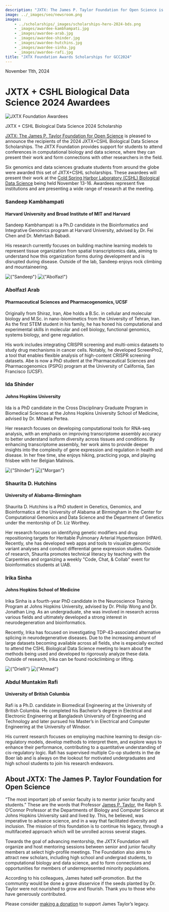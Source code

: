 ```yaml
---
description: "JXTX: The James P. Taylor Foundation for Open Science is pleased to announce the 2024 GCC scholarship recipients."
image: ../_images/seo/newsroom.png
images:
    - ../scholarships/_images/scholarships-hero-2024-bds.png
    - _images/awardee-kambhampati.jpg
    - _images/awardee-arab.jpg
    - _images/awardee-shinder.jpg
    - _images/awardee-hutchins.jpg
    - _images/awardee-sinha.jpg
    - _images/awardee-rafi.jpg
title: "JXTX Foundation Awards Scholarships for GCC2024"
---
```


<Date>November 11th, 2024</Date>

# JXTX + CSHL Biological Data Science 2024 Awardees

<Image alt="JXTX Foundation Awardees" image={props.images[0]}></Image>

<figcaption>JXTX + CSHL Biological Data Science 2024 Scholarship</figcaption>

[JXTX: The James P. Taylor Foundation for Open Science][1] is pleased to announce the recipients of the 2024 JXTX+CSHL Biological Data Science Scholarships. The JXTX Foundation provides support for students to attend conferences in computational biology and data science, where they can present their work and form connections with other researchers in the field.

Six genomics and data sciences graduate students from around the globe were awarded this set of JXTX+CSHL scholarships. These awardees will present their work at the [Cold Spring Harbor Laboratory (CSHL) Biological Data Science][2] being held November 13-16. Awardees represent five institutions and are presenting a wide range of research at the meeting.

<Awardees>
<GridUnus>

<Awardee>
<AwardeeContent>
<h3>Sandeep Kambhampati</h3>
<h4>Harvard University and Broad Institute of MIT and Harvard</h4>

<p>
Sandeep Kambhampati is a Ph.D candidate in the Bioinformatics and Integrative Genomics program at Harvard University, advised by Dr. Fei Chen and Dr. Mehrtash Babadi.
</p>
<p>
His research currently focuses on building machine learning models to represent tissue organization from spatial transcriptomics data, aiming to understand how this organization forms during development and is disrupted during disease. Outside of the lab, Sandeep enjoys rock climbing and mountaineering.
</p>

</AwardeeContent>
<Image alt={"Sandeep"} image={props.images[1]}></Image>
</Awardee>

<Awardee>
<Image alt={"Abolfazl"} image={props.images[2]}></Image>
<AwardeeContent>
<h3>Abolfazl Arab</h3>
<h4>Pharmaceutical Sciences and Pharmacogenomics, UCSF</h4>

<p>
Originally from Shiraz, Iran, Abe holds a B.Sc. in cellular and molecular biology and M.Sc. in nano-biomimetics from the University of Tehran, Iran. As the first STEM student in his family, he has honed his computational and experimental skills in molecular and cell biology, functional genomics, systems biology, and gene regulation.
</p>
<p>
His work includes integrating CRISPR screening and multi-omics datasets to study drug mechanisms in cancer cells. Notably, he developed ScreenPro2, a tool that enables flexible analysis of high-content CRISPR screening datasets. Abe is now a PhD student at the Pharmaceutical Sciences and Pharmacogenomics (PSPG) program at the University of California, San Francisco (UCSF).
</p>

</AwardeeContent>
</Awardee>

<Awardee>
<AwardeeContent>

<h3>Ida Shinder</h3>
<h4>Johns Hopkins University</h4>
<p>
Ida is a PhD candidate in the Cross Disciplinary Graduate Program in Biomedical Sciences at the Johns Hopkins University School of Medicine, advised by Dr. Mihaela Pertea.
</p>
<p>
Her research focuses on developing computational tools for RNA-seq analysis, with an emphasis on improving transcriptome assembly accuracy to better understand isoform diversity across tissues and conditions. By enhancing transcriptome assembly, her work aims to provide deeper insights into the complexity of gene expression and regulation in health and disease. In her free time, she enjoys hiking, practicing yoga, and playing frisbee with her Belgian Malinois.
</p>

</AwardeeContent>
<Image alt={"Shinder"} image={props.images[3]}></Image>
</Awardee>

<Awardee>
<Image alt={"Morgan"} image={props.images[4]}></Image>
<AwardeeContent>
<h3>Shaurita D. Hutchins</h3>
<h4>University of Alabama-Birmingham</h4>
<p>
Shaurita D. Hutchins is a PhD student in Genetics, Genomics, and Bioinformatics at the University of Alabama at Birmingham in the Center for Computational Genomics and Data Science and the Department of Genetics under the mentorship of Dr. Liz Worthey. 
</p><p>
Her research focuses on identifying genetic modifiers and drug repositioning targets for Heritable Pulmonary Arterial Hypertension (HPAH). Recently, she has developed web apps and tools to visualize genomic variant analyses and conduct differential gene expression studies. Outside of research, Shaurita promotes technical literacy by teaching with the Carpentries and organizing a weekly &quot;Code, Chat, &amp; Collab&quot; event for bioinformatics students at UAB.
</p>

</AwardeeContent>
</Awardee>

<Awardee>
<AwardeeContent>
<h3>Irika Sinha</h3>
<h4>Johns Hopkins School of Medicine</h4>

<p>
Irika Sinha is a fourth-year PhD candidate in the Neuroscience Training Program at Johns Hopkins University, advised by  Dr. Philip Wong and Dr. Jonathan Ling. As an undergraduate, she was involved in research across various fields and ultimately developed a strong interest in neurodegeneration and bioinformatics.
</p><p>Recently, Irika has focused on investigating TDP-43-associated alternative splicing in neurodegenerative diseases. Due to the increasing amount of large datasets becoming available across all fields, she is especially excited to attend the CSHL Biological Data Science meeting to learn about the methods being used and developed to rigorously analyze these data. Outside of research, Irika can be found rockclimbing or lifting.
</p>

</AwardeeContent>
<Image alt={"Drielli"} image={props.images[5]}></Image>
</Awardee>

<Awardee>
<Image alt={"Ahmad"} image={props.images[6]}></Image>
<AwardeeContent>
<h3>Abdul Muntakim Rafi</h3>
<h4>University of British Columbia</h4>

<p>Rafi is a Ph.D. candidate in Biomedical Engineering at the University of British Columbia. He completed his Bachelor’s degree in Electrical and Electronic Engineering at Bangladesh University of Engineering and Technology and later pursued his Master’s in Electrical and Computer Engineering at the University of Windsor.</p><p> His current research focuses on employing machine learning to design cis-regulatory models, develop methods to interpret them, and explore ways to enhance their performance, contributing to a quantitative understanding of cis-regulatory logic. Rafi has supervised multiple Co-op students in the de Boer lab and is always on the lookout for motivated undergraduates and high school students to join his research endeavors.</p>

</AwardeeContent>
</Awardee>

</GridUnus>
</Awardees>

## About JXTX: The James P. Taylor Foundation for Open Science

“The most important job of senior faculty is to mentor junior faculty and students.” These are the words that Professor [James P. Taylor][3], the Ralph S. O’Connor Professor at the Departments of Biology and Computer Science at Johns Hopkins University said and lived by. This, he believed, was imperative to advance science, and in a way that facilitated diversity and inclusion. The mission of this foundation is to continue his legacy, through a multifaceted approach which will be unrolled across several stages.

Towards the goal of advancing mentorship, the JXTX Foundation will organize and host mentoring sessions between senior and junior faculty members at select high-profile meetings. The Foundation also aims to attract new scholars, including high school and undergrad students, to computational biology and data science, and to form connections and opportunities for members of underrepresented minority populations.

According to his colleagues, James hated self-promotion. But the community would be done a grave disservice if the seeds planted by Dr. Taylor were not nourished to grow and flourish. Thank you to those who have generously contributed.

Please consider [making a donation][4] to support James Taylor’s legacy.

[1]: /about
[2]: https://meetings.cshl.edu/meetings.aspx?meet=DATA
[3]: https://galaxyproject.org/jxtx/
[4]: /donate
